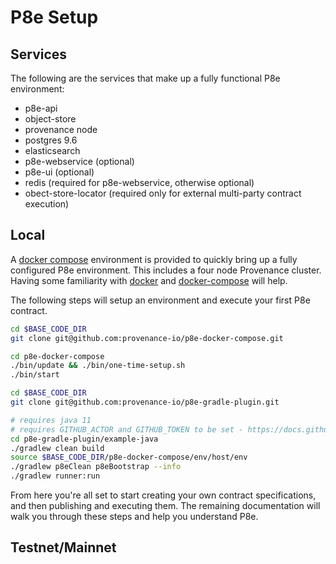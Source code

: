 # P8e Setup

## Services

The following are the services that make up a fully functional P8e environment:

* p8e-api
* object-store
* provenance node
* postgres 9.6
* elasticsearch
* p8e-webservice \(optional\)
* p8e-ui \(optional\)
* redis \(required for p8e-webservice, otherwise optional\)
* obect-store-locator \(required only for external multi-party contract execution\)

## Local

A [docker compose](https://github.com/provenance-io/p8e-docker-compose) environment is provided to quickly bring up a fully configured P8e environment. This includes a four node Provenance cluster. Having some familiarity with [docker](https://docs.docker.com/) and [docker-compose](https://docs.docker.com/compose/) will help.

The following steps will setup an environment and execute your first P8e contract.

```bash
cd $BASE_CODE_DIR
git clone git@github.com:provenance-io/p8e-docker-compose.git

cd p8e-docker-compose
./bin/update && ./bin/one-time-setup.sh
./bin/start

cd $BASE_CODE_DIR
git clone git@github.com:provenance-io/p8e-gradle-plugin.git

# requires java 11
# requires GITHUB_ACTOR and GITHUB_TOKEN to be set - https://docs.github.com/en/packages/working-with-a-github-packages-registry/working-with-the-apache-maven-registry#authenticating-to-github-packages
cd p8e-gradle-plugin/example-java
./gradlew clean build
source $BASE_CODE_DIR/p8e-docker-compose/env/host/env
./gradlew p8eClean p8eBootstrap --info
./gradlew runner:run
```

From here you're all set to start creating your own contract specifications, and then publishing and executing them. The remaining documentation will walk you through these steps and help you understand P8e.

## Testnet/Mainnet



